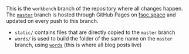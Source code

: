 This is the `workbench` branch of the repository where all changes happen. The [`master`](https://github.com/LW2904/fsoc.space/tree/master) branch is hosted through GitHub Pages on [fsoc.space](https://fsoc.space) and updated on every push to this branch.

- `static/` contains files that are directly copied to the `master` branch
- `words/` is used to build the folder of the same name on the `master` branch, using [`words`](https://github.com/LW2904/words) (this is where all blog posts live) 
